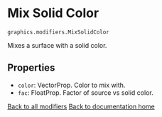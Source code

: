 # Mix Solid Color

`graphics.modifiers.MixSolidColor`

Mixes a surface with a solid color.

## Properties

* `color`: VectorProp. Color to mix with.
* `fac`: FloatProp. Factor of source vs solid color.

[Back to all modifiers][modifiers]
[Back to documentation home][home]

[home]: https://medilocus.github.io/graphic_videos/
[modifiers]: https://medilocus.github.io/graphic_videos/modifiers
